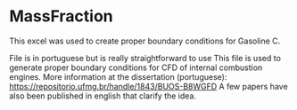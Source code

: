 # MassFraction
This excel was used to create proper boundary conditions for Gasoline C.

File is in portuguese but is really straightforward to use
This file is used to generate proper boundary conditions for CFD of internal combustion engines.
More information at the dissertation (portuguese): https://repositorio.ufmg.br/handle/1843/BUOS-B8WGFD
A few papers have also been published in english that clarify the idea.

